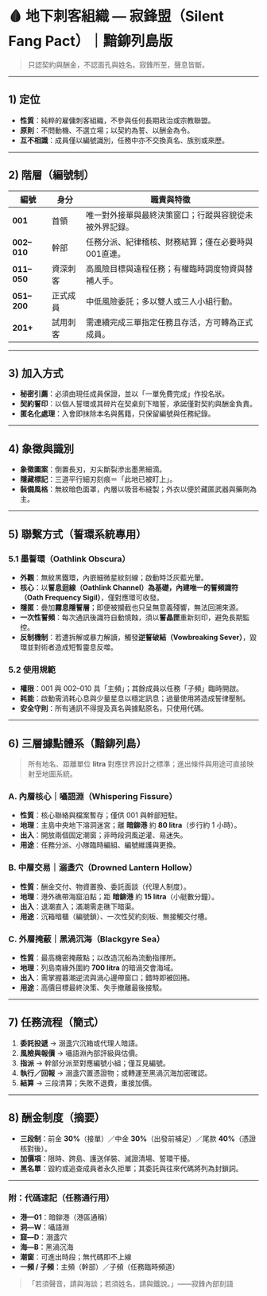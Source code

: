 # 🩸 地下刺客組織 — **寂鋒盟（Silent Fang Pact）**｜黯鉚列島版

> 只認契約與酬金，不認面孔與姓名。寂鋒所至，聲息皆斷。

---

## 1) 定位
- **性質**：純粹的雇傭刺客組織，不參與任何長期政治或宗教聯盟。  
- **原則**：不問動機、不選立場；以契約為誓、以酬金為令。  
- **互不相識**：成員僅以編號識別，任務中亦不交換真名、族別或來歷。

---

## 2) 階層（編號制）
| 編號 | 身分 | 職責與特徵 |
|------|------|-----------|
| **001** | 首領 | 唯一對外接單與最終決策窗口；行蹤與容貌從未被外界記錄。 |
| **002–010** | 幹部 | 任務分派、紀律稽核、財務結算；僅在必要時與001直連。 |
| **011–050** | 資深刺客 | 高風險目標與遠程任務；有權臨時調度物資與替補人手。 |
| **051–200** | 正式成員 | 中低風險委託；多以雙人或三人小組行動。 |
| **201+** | 試用刺客 | 需連續完成三單指定任務且存活，方可轉為正式成員。 |

---

## 3) 加入方式
- **秘密引薦**：必須由現任成員保證，並以「一單免費完成」作投名狀。  
- **契約誓印**：以個人誓環或其碎片在契桌刻下暗誓，承諾僅對契約與酬金負責。  
- **匿名化處理**：入會即抹除本名與舊籍，只保留編號與任務紀錄。

---

## 4) 象徵與識別
- **象徵圖案**：倒置長刃，刃尖斷裂滲出墨黑細滴。  
- **隱藏標記**：三道平行細刃刻痕＝「此地已被盯上」。  
- **裝備風格**：無紋暗色面罩，內層以吸音布縫製；外衣以便於藏匿武器與藥劑為主。

---

## 5) 聯繫方式（誓環系統專用）
### 5.1 墨誓環（Oathlink Obscura）
- **外觀**：無紋黑鐵環，內嵌細微星紋刻線；啟動時泛灰藍光暈。  
- **核心**：以**誓息迴線（Oathlink Channel）**為基礎，內建唯一的**誓頻識符（Oath Frequency Sigil）**，僅對應環可收發。  
- **隱匿**：疊加**霧息隱誓層**；即便被攔截也只呈無意義殘響，無法回溯來源。  
- **一次性誓頻**：每次通訊後識符自動燒蝕，須以**誓晶匣**重新刻印，避免長期監控。  
- **反制機制**：若遭拆解或暴力解讀，觸發**逆誓破結（Vowbreaking Sever）**，毀環並對術者造成短暫靈息反噬。

### 5.2 使用規範
- **權限**：001 與 002–010 具「主頻」；其餘成員以任務「子頻」臨時開啟。  
- **耗能**：啟動需消耗心息與少量星息以穩定訊息；過量使用將造成誓律壓制。  
- **安全守則**：所有通訊不得提及真名與據點原名，只使用代碼。

---

## 6) 三層據點體系（黯鉚列島）
> 所有地名、距離單位 **litra** 對應世界設計之標準；進出條件與用途可直接映射至地圖系統。

### A. 內層核心｜**囁語淵（Whispering Fissure）**
- **性質**：核心聯絡與檔案暫存；僅供 001 與幹部短駐。  
- **地理**：主島中央地下溶洞迷宮；離 **暗鉚港** 約 **80 litra**（步行約 1 小時）。  
- **出入**：開放兩個固定潮窗；非時段洞風逆灌、易迷失。  
- **用途**：任務分派、小隊臨時編組、編號維護與更換。

### B. 中層交易｜**溺盞穴（Drowned Lantern Hollow）**
- **性質**：酬金交付、物資置換、委託面談（代理人制度）。  
- **地理**：港外礁帶海窟泊點；距 **暗鉚港** 約 **15 litra**（小艇數分鐘）。  
- **出入**：退潮直入；滿潮需走礁下暗渠。  
- **用途**：沉箱暗櫃（編號鎖）、一次性契約刻板、無接觸交付槽。

### C. 外層掩蔽｜**黑渦沉海（Blackgyre Sea）**
- **性質**：最高機密掩蔽點；以改造沉船為流動指揮所。  
- **地理**：列島南緣外圍約 **700 litra** 的暗渦交會海域。  
- **出入**：需掌握暮潮逆流與渦心邊帶窗口；錯時即被回捲。  
- **用途**：高價目標最終決策、失手撤離最後接駁。

---

## 7) 任務流程（簡式）
1. **委託投遞** → 溺盞穴沉箱或代理人暗語。  
2. **風險與報價** → 囁語淵內部評級與估價。  
3. **指派** → 幹部分派至對應編號小組；僅互見編號。  
4. **執行／回報** → 溺盞穴置憑證物；或轉運至黑渦沉海加密確認。  
5. **結算** → 三段清算；失敗不退費，重接加價。

---

## 8) 酬金制度（摘要）
- **三段制**：前金 **30%**（接單）／中金 **30%**（出發前補足）／尾款 **40%**（憑證核對後）。  
- **加價項**：限時、跨島、護送佯裝、滅證清場、誓環干擾。  
- **黑名單**：毀約或追查成員者永久拒單；其委託與往來代碼將列為封鎖詞。

---

### 附：代碼速記（任務通行用）
- **港—01**：暗鉚港（港區通稱）  
- **洞—W**：囁語淵  
- **窟—D**：溺盞穴  
- **海—B**：黑渦沉海  
- **潮窗**：可進出時段；無代碼即不上線  
- **一頻 / 子頻**：主頻（幹部）／子頻（任務臨時頻道）

> 「若須聲音，請與海談；若須姓名，請與鐵說。」——寂鋒內部刻語
